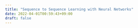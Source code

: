 ```yaml
---
title: "Sequence to Sequence Learning with Neural Networks"
date: 2022-04-01T00:59:43+09:00
draft: false
---
```

